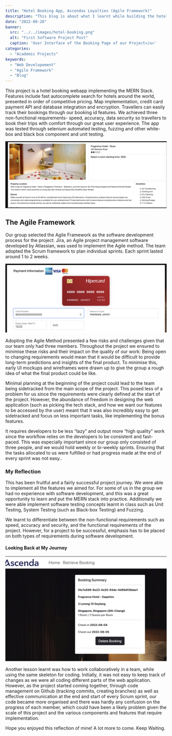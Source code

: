 ```yaml
---
title: "Hotel Booking App, Ascendas Loyalties (Agile Framework)"
description: "This blog is about what I learnt while building the hotel booking app with my group for Ascendas Loyalties this year."
date: "2022-09-20"
banner:
  src: "../../images/hotel-booking.png"
  alt: "First Software Project Post"
  caption: 'User Interface of the Booking Page of our Project</u>'
categories:
  - "Academic Projects"
keywords:
  - "Web Developement"
  - "Agile Framework"
  - "Blog"
---
```

<!-- 
## Code block test

```css
.AClass .Subtitle {
  margin: -0.5rem 0 0 0;
  font-weight: 700;
  font-size: 1.25rem;
  line-height: 1.5rem;
}

.AnotherClass p {
  font-size: 1.125rem;
  margin-bottom: 2rem;
}

.AThirdClass {
  display: flex;
  justify-content: flex-start;
  align-items: center;
}

@media (max-width: 768px) {
  .AClass {
    flex-direction: column;
  }
  .AnotherClass {
    display: block;
  }
}
```

Inline code: `print()` -->

This project is a hotel booking webapp implementing the MERN Stack. Features include fast autocomplete search for hotels around the world, presented in order of competitive pricing. Map implementation, credit card payment API and database integration and encryption. Travellers can easily track their bookings through our booking id features. We achieved three non-functional requirements- speed, accuracy, data security so travellers to book their trips with comfort through our great user experience. The app was tested through selenium automated testing, fuzzing and other white-box and black box component and unit testing. 

![This is the alt tag.](../../images/hotel-room.png "Hotel Room Page")


## The Agile Framework

Our group selected the Agile Framework as the software development process for the project.
Jira, an Agile project management software developed by Atlassian, was used to implement the Agile method. The team adopted the Scrum framework to plan individual sprints. Each sprint lasted around 1 to 2 weeks.

![This is the alt tag.](../../images/payment-page.png "Functional Requirement- Payment Gateway")

Adopting the Agile Method presented a few risks and challenges given that our team only had three members. Throughout the project we ensured to minimise these risks and their impact on the quality of our work:
Being open to changing requirements would mean that it would be difficult to provide long-term predictions and insights of the final product. To minimise this, early UI mockups and wireframes were drawn up to give the group a rough idea of what the final product could be like.
		
Minimal planning at the beginning of the project could lead to the team being sidetracked from the main scope of the project. This posed less of a problem for us since the requirements were clearly defined at the start of the project. However, the abundance of freedom in designing the web application (such as picking the tech stack, and how we want our features to be accessed by the user) meant that it was also incredibly easy to get sidetracked and focus on less important tasks, like implementing the bonus features.
			
It requires developers to be less “lazy” and output more “high quality” work since the workflow relies on the developers to be consistent and fast-paced. This was especially important since our group only consisted of three people, and we would hold weekly or bi-weekly sprints. Ensuring that the tasks allocated to us were fulfilled or had progress made at the end of every sprint was not easy..



### My Reflection


This has been fruitful and a fairly successful project journey. We were able to implement all the features we aimed for. For some of us in the group we had no experience with software development, and this was a great opportunity to learn and put the MERN stack into practice. Additionally we were able implement software testing concepts learnt in class such as Unit Testing, System Testing (such as Black-box Testing) and Fuzzing.

We learnt to differentiate between the non-functional requirements such as speed, accuracy and security, and the functional requirements of the project. However, for a project to be successful, emphasis has to be placed on both types of requirements during software development.

#### Looking Back at My Journey

![This is the alt tag.](../../images/booking.png "Functional Requirement-Booking Retrieval, Non Functional Requirement- Accuracy of Retrieval")


Another lesson learnt was how to work collaboratively in a team, while using the same skeleton for coding. Initially, it was not easy to keep track of changes as we were all coding different parts of the web application. However, as the project started coming together, through code management on Github (tracking commits, creating branches) as well as effective communication at the end and start of every Scrum sprint, our code became more organised and there was hardly any confusion on the progress of each member, which could have been a likely problem given the scale of this project and the various components and features that require implementation. 

Hope you enjoyed this reflection of mine! A lot more to come. Keep Waiting. 
